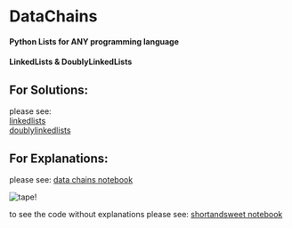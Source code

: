 # DataChains
#### Python Lists for ANY programming language
#### LinkedLists & DoublyLinkedLists

## For Solutions:
please see:  
[linkedlists](linkedlists.ipynb)  
[doublylinkedlists](doublylinkedlists.ipynb)

## For Explanations:
please see:
[data chains notebook](data_chains.ipynb)

![tape!](res/tape.gif)

to see the code without explanations please see:
[shortandsweet notebook](shortandsweet.ipynb)
